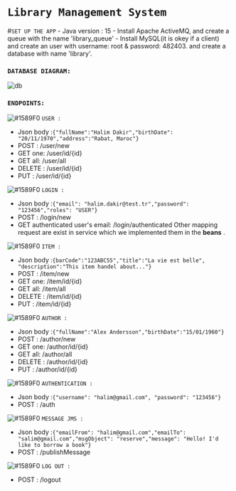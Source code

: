 # ****`Library Management System`****

#`SET UP THE APP`
    - Java version : 15
    - Install Apache ActiveMQ, and create a queue with the name 'library_queue'
    - Install MySQL(it is okey if a client) and create an user with username: root & password: 482403.
      and create a database with name 'library'.

### `DATABASE DIAGRAM:`
![db](https://user-images.githubusercontent.com/3110131/104819865-e0e96a00-5830-11eb-9745-6c78bd4b79b7.jpg)

### `ENDPOINTS:`

![#1589F0](https://via.placeholder.com/15/1589F0/000000?text=+) `USER :`
   - Json body :`{"fullName":"Halim Dakir","birthDate": "20/11/1970","address":"Rabat, Maroc"}`
   - POST   : /user/new
   - GET one: /user/id/{id}
   - GET all: /user/all
   - DELETE : /user/id/{id}
   - PUT    : /user/id/{id}
     
![#1589F0](https://via.placeholder.com/15/1589F0/000000?text=+) `LOGIN :`
- Json body :`{"email": "halim.dakir@test.tr","password": "123456","roles": "USER"}`
- POST   : /login/new
- GET authenticated user's email: /login/authenticated
Other mapping request are exist in service which we implemented them in the **beans** .

![#1589F0](https://via.placeholder.com/15/1589F0/000000?text=+) `ITEM :`
- Json body :`{barCode":"123ABC55","title":"La vie est belle", "description":"This item handel about..."}`
- POST   : /item/new
- GET one: /item/id/{id}
- GET all: /item/all
- DELETE : /item/id/{id}
- PUT    : /item/id/{id}

![#1589F0](https://via.placeholder.com/15/1589F0/000000?text=+) `AUTHOR :`
- Json body :`{"fullName":"Alex Andersson","birthDate":"15/01/1960"}`
- POST   : /author/new
- GET one: /author/id/{id}
- GET all: /author/all
- DELETE : /author/id/{id}
- PUT    : /author/id/{id}

![#1589F0](https://via.placeholder.com/15/1589F0/000000?text=+) `AUTHENTICATION :`
- Json body :`{"username": "halim@gmail.com", "password": "123456"}` 
- POST   : /auth

![#1589F0](https://via.placeholder.com/15/1589F0/000000?text=+) `MESSAGE JMS :`
- Json body :`{"emailFrom": "halim@gmail.com","emailTo": "salim@gmail.com","msgObject": "reserve","message": "Hello! I'd like to borrow a book"}`
- POST   : /publishMessage

![#1589F0](https://via.placeholder.com/15/1589F0/000000?text=+) `LOG OUT :`
- POST   : /logout